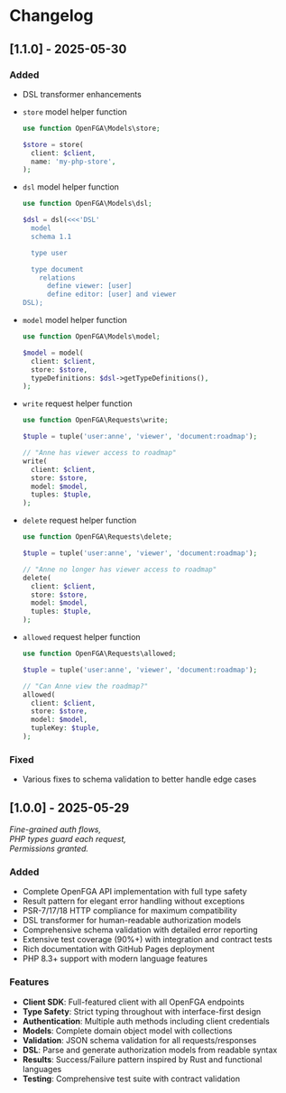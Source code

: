 # Changelog

## [1.1.0] - 2025-05-30

### Added

- DSL transformer enhancements
- `store` model helper function

  ```php
  use function OpenFGA\Models\store;

  $store = store(
    client: $client,
    name: 'my-php-store',
  );
  ```

- `dsl` model helper function

  ```php
  use function OpenFGA\Models\dsl;

  $dsl = dsl(<<<'DSL'
    model
    schema 1.1

    type user

    type document
      relations
        define viewer: [user]
        define editor: [user] and viewer
  DSL);
  ```

- `model` model helper function

  ```php
  use function OpenFGA\Models\model;

  $model = model(
    client: $client,
    store: $store,
    typeDefinitions: $dsl->getTypeDefinitions(),
  );
  ```

- `write` request helper function

  ```php
  use function OpenFGA\Requests\write;

  $tuple = tuple('user:anne', 'viewer', 'document:roadmap');

  // "Anne has viewer access to roadmap"
  write(
    client: $client,
    store: $store,
    model: $model,
    tuples: $tuple,
  );
  ```

- `delete` request helper function

  ```php
  use function OpenFGA\Requests\delete;

  $tuple = tuple('user:anne', 'viewer', 'document:roadmap');

  // "Anne no longer has viewer access to roadmap"
  delete(
    client: $client,
    store: $store,
    model: $model,
    tuples: $tuple,
  );
  ```

- `allowed` request helper function

  ```php
  use function OpenFGA\Requests\allowed;

  $tuple = tuple('user:anne', 'viewer', 'document:roadmap');

  // "Can Anne view the roadmap?"
  allowed(
    client: $client,
    store: $store,
    model: $model,
    tupleKey: $tuple,
  );
  ```

### Fixed

- Various fixes to schema validation to better handle edge cases

## [1.0.0] - 2025-05-29

<i>Fine-grained auth flows,<br />
PHP types guard each request,<br />
Permissions granted.</i>

### Added

- Complete OpenFGA API implementation with full type safety
- Result pattern for elegant error handling without exceptions
- PSR-7/17/18 HTTP compliance for maximum compatibility
- DSL transformer for human-readable authorization models
- Comprehensive schema validation with detailed error reporting
- Extensive test coverage (90%+) with integration and contract tests
- Rich documentation with GitHub Pages deployment
- PHP 8.3+ support with modern language features

### Features

- **Client SDK**: Full-featured client with all OpenFGA endpoints
- **Type Safety**: Strict typing throughout with interface-first design
- **Authentication**: Multiple auth methods including client credentials
- **Models**: Complete domain object model with collections
- **Validation**: JSON schema validation for all requests/responses
- **DSL**: Parse and generate authorization models from readable syntax
- **Results**: Success/Failure pattern inspired by Rust and functional languages
- **Testing**: Comprehensive test suite with contract validation

